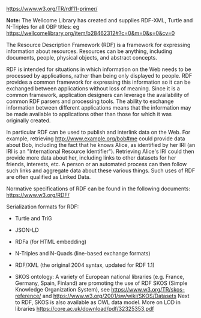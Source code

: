 https://www.w3.org/TR/rdf11-primer/

**Note:** The Wellcome Library has created and supplies RDF-XML, Turtle and N-Triples for all OBP titles: eg https://wellcomelibrary.org/item/b28462312#?c=0&m=0&s=0&cv=0


The Resource Description Framework (RDF) is a framework for expressing information about resources. Resources can be anything, including documents, people, physical objects, and abstract concepts.

RDF is intended for situations in which information on the Web needs to be processed by applications, rather than being only displayed to people. RDF provides a common framework for expressing this information so it can be exchanged between applications without loss of meaning. Since it is a common framework, application designers can leverage the availability of common RDF parsers and processing tools. The ability to exchange information between different applications means that the information may be made available to applications other than those for which it was originally created.

In particular RDF can be used to publish and interlink data on the Web. For example, retrieving http://www.example.org/bob#me could provide data about Bob, including the fact that he knows Alice, as identified by her IRI (an IRI is an "International Resource Identifier"). Retrieving Alice's IRI could then provide more data about her, including links to other datasets for her friends, interests, etc. A person or an automated process can then follow such links and aggregate data about these various things. Such uses of RDF are often qualified as Linked Data.

Normative specifications of RDF can be found in the following documents: https://www.w3.org/RDF/

Serialization formats for RDF:
* Turtle and TriG 
* JSON-LD 
* RDFa  (for HTML embedding)
* N-Triples and N-Quads (line-based exchange formats)
* RDF/XML (the original 2004 syntax, updated for RDF 1.1)

* SKOS ontology: A variety of European national libraries (e.g. France, Germany, Spain, Finland) are promoting the use of RDF SKOS (Simple Knowledge Organization System), see https://www.w3.org/TR/skos-reference/ and https://www.w3.org/2001/sw/wiki/SKOS/Datasets
Next to RDF, SKOS is also available as OWL data model. More on LOD in libraries https://core.ac.uk/download/pdf/32325353.pdf